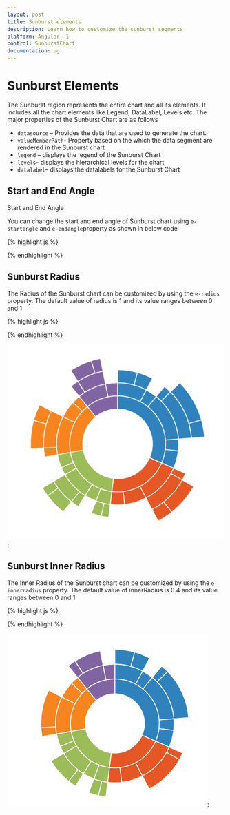 ```yaml
---
layout: post
title: Sunburst elements 
description: Learn how to customize the sunburst segments 
platform: Angular -1 
control: SunburstChart
documentation: ug
---
```

 
# Sunburst Elements

The Sunburst region represents the entire chart and all its elements. It includes all the chart elements like Legend, DataLabel, Levels etc. The major properties of the Sunburst Chart are as follows

* `datasource` – Provides the data that are used to generate the chart.
* `valueMemberPath`- Property based on the which the data segment are rendered in the Sunburst chart 
* `legend` – displays the legend of the Sunburst Chart
* `levels`- displays the hierarchical levels for the chart 
* `datalabel`– displays the datalabels for the Sunburst Chart

## Start and End Angle
Start and End Angle

You can change the start and end angle of Sunburst chart using `e-startangle` and `e-endangle`property as shown in below code

{% highlight js %}

<div id="container" ej-sunburstchart e-startangle="-90" e-endangle="90">					
</div>

{% endhighlight %}

## Sunburst Radius

 The Radius of the Sunburst chart can be customized by using the `e-radius` property. The default value of radius is 1 and its value ranges between 0 and 1 

{% highlight js %}

<div id="container" ej-sunburstchart e-radius="0.8">					
</div>

{% endhighlight %}

![](Regions_images/Regions_img1.png);

 ## Sunburst Inner  Radius
 
 The Inner Radius of the Sunburst chart can be customized by using the `e-innerradius` property. The default value of innerRadius is 0.4 and its value ranges between 0 and 1 

{% highlight js %}

<div id="container" ej-sunburstchart e-innerradius="0.5">					
</div>

{% endhighlight %}

![](Regions_images/Regions_img2.png);




